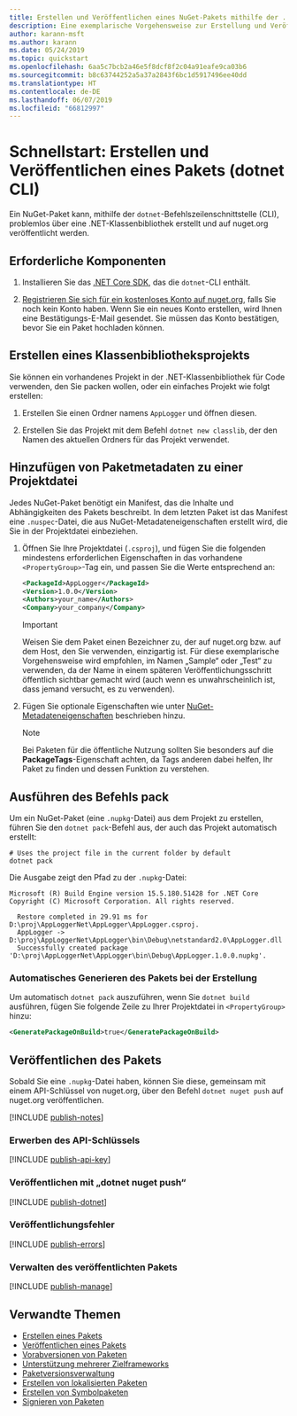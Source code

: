 ```yaml
---
title: Erstellen und Veröffentlichen eines NuGet-Pakets mithilfe der . NET CLI
description: Eine exemplarische Vorgehensweise zur Erstellung und Veröffentlichung eines NuGet-Pakets mit der .NET Core-CLI „dotnet“.
author: karann-msft
ms.author: karann
ms.date: 05/24/2019
ms.topic: quickstart
ms.openlocfilehash: 6aa5c7bcb2a46e5f8dcf8f2c04a91eafe9ca03b6
ms.sourcegitcommit: b8c63744252a5a37a2843f6bc1d5917496ee40dd
ms.translationtype: HT
ms.contentlocale: de-DE
ms.lasthandoff: 06/07/2019
ms.locfileid: "66812997"
---
```

# <a name="quickstart-create-and-publish-a-package-dotnet-cli"></a>Schnellstart: Erstellen und Veröffentlichen eines Pakets (dotnet CLI)

Ein NuGet-Paket kann, mithilfe der `dotnet`-Befehlszeilenschnittstelle (CLI), problemlos über eine .NET-Klassenbibliothek erstellt und auf nuget.org veröffentlicht werden.

## <a name="prerequisites"></a>Erforderliche Komponenten

1. Installieren Sie das [.NET Core SDK](https://www.microsoft.com/net/download/), das die `dotnet`-CLI enthält.

1. [Registrieren Sie sich für ein kostenloses Konto auf nuget.org](https://www.nuget.org/users/account/LogOn?returnUrl=%2F), falls Sie noch kein Konto haben. Wenn Sie ein neues Konto erstellen, wird Ihnen eine Bestätigungs-E-Mail gesendet. Sie müssen das Konto bestätigen, bevor Sie ein Paket hochladen können.

## <a name="create-a-class-library-project"></a>Erstellen eines Klassenbibliotheksprojekts

Sie können ein vorhandenes Projekt in der .NET-Klassenbibliothek für Code verwenden, den Sie packen wollen, oder ein einfaches Projekt wie folgt erstellen:

1. Erstellen Sie einen Ordner namens `AppLogger` und öffnen diesen.

1. Erstellen Sie das Projekt mit dem Befehl `dotnet new classlib`, der den Namen des aktuellen Ordners für das Projekt verwendet.

## <a name="add-package-metadata-to-the-project-file"></a>Hinzufügen von Paketmetadaten zu einer Projektdatei

Jedes NuGet-Paket benötigt ein Manifest, das die Inhalte und Abhängigkeiten des Pakets beschreibt. In dem letzten Paket ist das Manifest eine `.nuspec`-Datei, die aus NuGet-Metadateneigenschaften erstellt wird, die Sie in der Projektdatei einbeziehen.

1. Öffnen Sie Ihre Projektdatei (`.csproj`), und fügen Sie die folgenden mindestens erforderlichen Eigenschaften in das vorhandene `<PropertyGroup>`-Tag ein, und passen Sie die Werte entsprechend an:

    ```xml
    <PackageId>AppLogger</PackageId>
    <Version>1.0.0</Version>
    <Authors>your_name</Authors>
    <Company>your_company</Company>
    ```

    > [!Important]
    > Weisen Sie dem Paket einen Bezeichner zu, der auf nuget.org bzw. auf dem Host, den Sie verwenden, einzigartig ist. Für diese exemplarische Vorgehensweise wird empfohlen, im Namen „Sample“ oder „Test“ zu verwenden, da der Name in einem späteren Veröffentlichungsschritt öffentlich sichtbar gemacht wird (auch wenn es unwahrscheinlich ist, dass jemand versucht, es zu verwenden).

1. Fügen Sie optionale Eigenschaften wie unter [NuGet-Metadateneigenschaften](/dotnet/core/tools/csproj#nuget-metadata-properties) beschrieben hinzu.

    > [!Note]
    > Bei Paketen für die öffentliche Nutzung sollten Sie besonders auf die **PackageTags**-Eigenschaft achten, da Tags anderen dabei helfen, Ihr Paket zu finden und dessen Funktion zu verstehen.

## <a name="run-the-pack-command"></a>Ausführen des Befehls pack

Um ein NuGet-Paket (eine `.nupkg`-Datei) aus dem Projekt zu erstellen, führen Sie den `dotnet pack`-Befehl aus, der auch das Projekt automatisch erstellt:

```cli
# Uses the project file in the current folder by default
dotnet pack
```

Die Ausgabe zeigt den Pfad zu der `.nupkg`-Datei:

```output
Microsoft (R) Build Engine version 15.5.180.51428 for .NET Core
Copyright (C) Microsoft Corporation. All rights reserved.

  Restore completed in 29.91 ms for D:\proj\AppLoggerNet\AppLogger\AppLogger.csproj.
  AppLogger -> D:\proj\AppLoggerNet\AppLogger\bin\Debug\netstandard2.0\AppLogger.dll
  Successfully created package 'D:\proj\AppLoggerNet\AppLogger\bin\Debug\AppLogger.1.0.0.nupkg'.
```

### <a name="automatically-generate-package-on-build"></a>Automatisches Generieren des Pakets bei der Erstellung

Um automatisch `dotnet pack` auszuführen, wenn Sie `dotnet build` ausführen, fügen Sie folgende Zeile zu Ihrer Projektdatei in `<PropertyGroup>` hinzu:

```xml
<GeneratePackageOnBuild>true</GeneratePackageOnBuild>
```

## <a name="publish-the-package"></a>Veröffentlichen des Pakets

Sobald Sie eine `.nupkg`-Datei haben, können Sie diese, gemeinsam mit einem API-Schlüssel von nuget.org, über den Befehl `dotnet nuget push` auf nuget.org veröffentlichen.

[!INCLUDE [publish-notes](includes/publish-notes.md)]

### <a name="acquire-your-api-key"></a>Erwerben des API-Schlüssels

[!INCLUDE [publish-api-key](includes/publish-api-key.md)]

### <a name="publish-with-dotnet-nuget-push"></a>Veröffentlichen mit „dotnet nuget push“

[!INCLUDE [publish-dotnet](includes/publish-dotnet.md)]

### <a name="publish-errors"></a>Veröffentlichungsfehler

[!INCLUDE [publish-errors](includes/publish-errors.md)]

### <a name="manage-the-published-package"></a>Verwalten des veröffentlichten Pakets

[!INCLUDE [publish-manage](includes/publish-manage.md)]

## <a name="related-topics"></a>Verwandte Themen

- [Erstellen eines Pakets](../create-packages/creating-a-package.md)
- [Veröffentlichen eines Pakets](../create-packages/publish-a-package.md)
- [Vorabversionen von Paketen](../create-packages/Prerelease-Packages.md)
- [Unterstützung mehrerer Zielframeworks](../create-packages/supporting-multiple-target-frameworks.md)
- [Paketversionsverwaltung](../reference/package-versioning.md)
- [Erstellen von lokalisierten Paketen](../create-packages/creating-localized-packages.md)
- [Erstellen von Symbolpaketen](../create-packages/symbol-packages-snupkg.md)
- [Signieren von Paketen](../create-packages/Sign-a-package.md)
